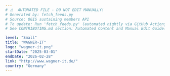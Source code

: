 ```yaml
---
# ⚠️  AUTOMATED FILE - DO NOT EDIT MANUALLY!
# Generated by: fetch_feeds.py
# Source: QGIS sustaining members API
# To update: Run 'fetch_feeds.py' (automated nightly via GitHub Actions)
# See CONTRIBUTING.md section: Automated Content and Manual Edit Guidelines

level: "Small"
title: "WAGNER-IT"
logo: "wagner-it.png"
startDate: "2025-03-01"
endDate: "2026-02-28"
link: "http://www.wagner-it.de/"
country: "Germany"
---
```

